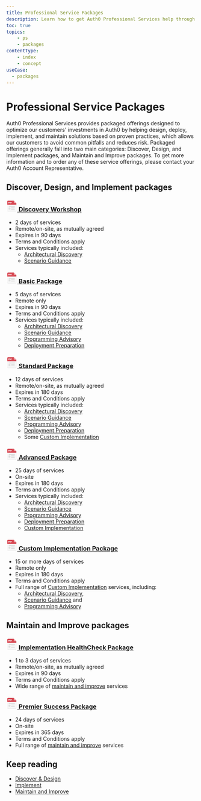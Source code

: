 ```yaml
---
title: Professional Service Packages
description: Learn how to get Auth0 Professional Services help through one of our many packaged offerings
toc: true
topics:
    - ps
    - packages
contentType: 
    - index
    - concept
useCase:
  - packages
---
```

# Professional Service Packages

Auth0 Professional Services provides packaged offerings designed to optimize our customers' investments in Auth0 by helping design, deploy, implement, and maintain solutions based on proven practices, which allows our customers to avoid common pitfalls and reduces risk. Packaged offerings generally fall into two main categories: Discover, Design, and Implement packages, and Maintain and Improve packages. To get more information and to order any of these service offerings, please contact your Auth0 Account Representative.

## Discover, Design, and Implement packages

<h3 class="anchor-heading">
	<span class="anchor"><i class="icon icon-budicon-345"></i></span>
	<a data-trackOutbound href="/media/articles/services/Auth0-Services-Discovery-Workshop.pdf">
		<img src="/media/articles/services/file_type_icons-04.png" alt="">&nbsp;Discovery Workshop</a>
</h3>

* 2 days of services
* Remote/on-site, as mutually agreed
* Expires in 90 days
* Terms and Conditions apply
* Services typically included:
  * [Architectural Discovery](/services/discover-and-design#architectural-discovery)
  * [Scenario Guidance](/services/discover-and-design#scenario-guidance)

<h3 class="anchor-heading">
	<span class="anchor"><i class="icon icon-budicon-345"></i></span>
	<a data-trackOutbound href="/media/articles/services/Auth0-Services-Basic.pdf">
		<img src="/media/articles/services/file_type_icons-04.png" alt="">&nbsp;Basic Package</a>
</h3>

* 5 days of services
* Remote only
* Expires in 90 days
* Terms and Conditions apply
* Services typically included:
  * [Architectural Discovery](/services/discover-and-design#architectural-discovery)
  * [Scenario Guidance](/services/discover-and-design#scenario-guidance)
  * [Programming Advisory](/services/implement#programming-advisory)
  * [Deployment Preparation](/services/implement#deployment-preparation)

<h3 class="anchor-heading">
	<span class="anchor"><i class="icon icon-budicon-345"></i></span>
	<a data-trackOutbound href="/media/articles/services/Auth0-Services-Standard.pdf">
		<img src="/media/articles/services/file_type_icons-04.png" alt="">&nbsp;Standard Package</a>
</h3>

* 12 days of services
* Remote/on-site, as mutually agreed
* Expires in 180 days
* Terms and Conditions apply
* Services typically included:
  * [Architectural Discovery](/services/discover-and-design#architectural-discovery)
  * [Scenario Guidance](/services/discover-and-design#scenario-guidance)
  * [Programming Advisory](/services/implement#programming-advisory)
  * [Deployment Preparation](/services/implement#deployment-preparation)
  * Some [Custom Implementation](/services/implement#custom-implementation)

<h3 class="anchor-heading">
	<span class="anchor"><i class="icon icon-budicon-345"></i></span>
	<a data-trackOutbound href="/media/articles/services/Auth0-Services-Advanced.pdf">
		<img src="/media/articles/services/file_type_icons-04.png" alt="">&nbsp;Advanced Package</a>
</h3>

* 25 days of services
* On-site
* Expires in 180 days
* Terms and Conditions apply
* Services typically included:
  * [Architectural Discovery](/services/discover-and-design#architectural-discovery)
  * [Scenario Guidance](/services/discover-and-design#scenario-guidance)
  * [Programming Advisory](/services/implement#programming-advisory)
  * [Deployment Preparation](/services/implement#deployment-preparation)
  * [Custom Implementation](/services/implement#custom-implementation)

<h3 class="anchor-heading">
	<span class="anchor"><i class="icon icon-budicon-345"></i></span>
	<a data-trackOutbound href="/media/articles/services/Auth0-Services-Custom-Implementation.pdf">
		<img src="/media/articles/services/file_type_icons-04.png" alt="">&nbsp;Custom Implementation Package</a>
</h3>

* 15 or more days of services
* Remote only
* Expires in 180 days
* Terms and Conditions apply
* Full range of [Custom Implementation](/services/implement#custom-implementation) services, including:
  * [Architectural Discovery](/services/discover-and-design#architectural-discovery), 
  * [Scenario Guidance](/services/discover-and-design#scenario-guidance) and 
  * [Programming Advisory](/services/implement#programming-advisory)
  
## Maintain and Improve packages

<h3 class="anchor-heading">
	<span class="anchor"><i class="icon icon-budicon-345"></i></span>
	<a data-trackOutbound href="/media/articles/services/Auth0-Services-HealthCheck.pdf">
		<img src="/media/articles/services/file_type_icons-04.png" alt="">&nbsp;Implementation HealthCheck Package</a>
</h3>

* 1 to 3 days of services
* Remote/on-site, as mutually agreed
* Expires in 90 days
* Terms and Conditions apply
* Wide range of [maintain and improve](/services/maintain-and-improve) services
 

<h3 class="anchor-heading">
	<span class="anchor"><i class="icon icon-budicon-345"></i></span>
	<a data-trackOutbound href="/media/articles/services/Auth0-Services-Premier-Success.pdf">
		<img src="/media/articles/services/file_type_icons-04.png" alt="">&nbsp;Premier Success Package</a>
</h3>

* 24 days of services
* On-site
* Expires in 365 days
* Terms and Conditions apply
* Full range of [maintain and improve](/services/maintain-and-improve) services


## Keep reading

* [Discover & Design](/services/discover-and-design)
* [Implement](/services/implement)
* [Maintain and Improve](/services/maintain-and-improve)
